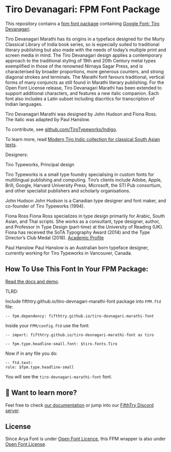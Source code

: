# Tiro Devanagari: FPM Font Package

This repository contains a [fpm font package](https://fpm.dev/featured/fonts/) containing [Google Font: 
Tiro Devanagari](https://fonts.google.com/specimen/Tiro+Devanagari+Marathi/about?subset=devanagari).

Tiro Devanagari Marathi has its origins in a typeface designed for the Murty Classical Library of India book series, so is especially suited to traditional literary publishing but also made with the needs of today’s multiple print and screen media in mind. The Tiro Devanagari design applies a contemporary approach to the traditional styling of 19th and 20th Century metal types exemplified in those of the renowned Nirnaya Sagar Press, and is characterised by broader proportions, more generous counters, and strong diagonal strokes and terminals. The Marathi font favours traditional, vertical forms of many conjuncts as still found in Marathi literary publishing. For the Open Font License release, Tiro Devanagari Marathi has been extended to support additional characters, and features a new italic companion. Each font also includes a Latin subset including diacritics for transcription of Indian languages.

Tiro Devanagari Marathi was designed by John Hudson and Fiona Ross. The italic was adapted by Paul Hanslow.

To contribute, see [github.com/TiroTypeworks/Indigo](https://github.com/TiroTypeworks/Indigo).

To learn more, read [Modern Tiro Indic collection for classical South Asian texts](https://design.google/library/new-Indic-fonts/).

Designers: 

Tiro Typeworks, Principal design

Tiro Typeworks is a small type foundry specialising in custom fonts for multilingual publishing and computing. Tiro’s clients include Adobe, Apple, Brill, Google, Harvard University Press, Microsoft, the STI Pub consortium, and other specialist publishers and scholarly organisations.

John Hudson
John Hudson is a Canadian type designer and font maker, and co-founder of Tiro Typeworks (1994).

Fiona Ross
Fiona Ross specializes in type design primarily for Arabic, South Asian, and Thai scripts. She works as a consultant, type designer, author, and Professor in Type Design (part-time) at the University of Reading (UK). Fiona has received the SoTA Typography Award (2014) and the Type Director’s Club Medal (2018). [Academic Profile](http://www.reading.ac.uk/typography/about/Staff_list/f-g-e-ross.aspx)

Paul Hanslow
Paul Hanslow is an Australian born typeface designer, currently working for Tiro Typeworks in Vancouver, Canada.

## How To Use This Font In Your FPM Package:

[Read the docs and demo](https://fifthtry.github.io/arya-font).

TLRD:

Include fifthtry.github.io/tiro-devnagari-marathi-font package into `FPM.ftd` file:

```ftd
-- fpm.dependency: fifthtry.github.io/tiro-devnagari-marathi-font
```

Inside your `FPM/config.ftd` use the font:

```ftd
-- import: fifthtry.github.io/tiro-devnagari-marathi-font as tiro

-- fpm.type.headline-small.font: $tiro.fonts.Tiro
```

Now if in any file you do:

```ftd
-- ftd.text:
role: $fpm.type.headline-small
```

You will see the `tiro-devnagari-marathi-font` font.

## 👀 Want to learn more?

Feel free to check [our documentation](https://fpm.dev/) or jump into our [FifthTry Discord 
server](https://discord.gg/bucrdvptYd).

## License

Since Arya Font is under [Open Font Licence](https://fonts.google.com/specimen/Tiro+Devanagari+Marathi/about?subset=devanagari), this FPM wrapper is also
under [Open Font License](LICENSE).




